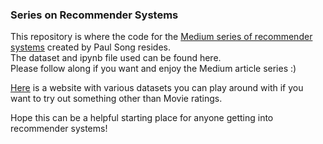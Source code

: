 ### Series on Recommender Systems

This repository is where the code for the [Medium series of recommender systems](https://medium.com/@paul0/recommender-systems-for-dummies-84d4d0b5b58e) created by Paul Song resides.  
The dataset and ipynb file used can be found here.  
Please follow along if you want and enjoy the Medium article series :)
  
[Here](https://cseweb.ucsd.edu/~jmcauley/datasets.html#foodcom) is a website with various datasets you can play around with if you want to try out something other than Movie ratings.  
  
Hope this can be a helpful starting place for anyone getting into recommender systems!  